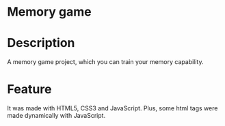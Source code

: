 # Memory game

# Description
A memory game project, which you can train your memory capability.

# Feature
It was made with HTML5, CSS3 and JavaScript. Plus, some html tags were made dynamically with JavaScript.

